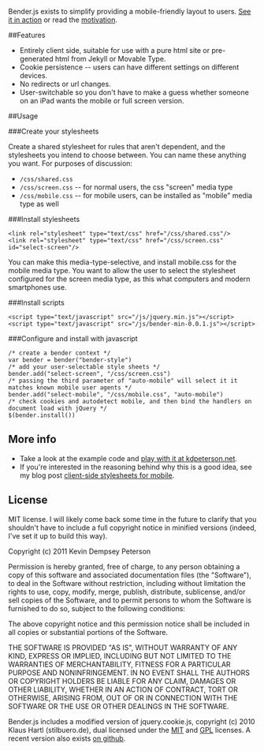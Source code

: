 Bender.js exists to simplify providing a mobile-friendly layout to users. [See it in action](http://kdpeterson.net/code/bender/) or read the [motivation](http://kdpeterson.net/blog/2011/08/mobile-stylesheets-with-bender-js.html).

##Features

- Entirely client side, suitable for use with a pure html site or
  pre-generated html from Jekyll or Movable Type.
- Cookie persistence -- users can have different settings on different devices.
- No redirects or url changes.
- User-switchable so you don't have to make a guess whether someone on
  an iPad wants the mobile or full screen version.

##Usage

###Create your stylesheets

Create a shared stylesheet for rules that aren't dependent, and the
stylesheets you intend to choose between. You can name these anything
you want. For purposes of discussion:

* `/css/shared.css`
* `/css/screen.css` -- for normal users, the css "screen" media type
* `/css/mobile.css` -- for mobile users, can be installed as "mobile" media type as well

###Install stylesheets

    <link rel="stylesheet" type="text/css" href="/css/shared.css"/>
    <link rel="stylesheet" type="text/css" href="/css/screen.css" id="select-screen"/>

You can make this media-type-selective, and install mobile.css for the
mobile media type. You want to allow the user to select the stylesheet
configured for the screen media type, as this what computers and
modern smartphones use.

###Install scripts

    <script type="text/javascript" src="/js/jquery.min.js"></script>
    <script type="text/javascript" src="/js/bender-min-0.0.1.js"></script>

###Configure and install with javascript

    /* create a bender context */
    var bender = bender("bender-style")
    /* add your user-selectable style sheets */
    bender.add("select-screen", "/css/screen.css")
    /* passing the third parameter of "auto-mobile" will select it it matches known mobile user agents */
    bender.add("select-mobile", "/css/mobile.css", "auto-mobile")
    /* check cookies and autodetect mobile, and then bind the handlers on document load with jQuery */
    $(bender.install())

## More info
* Take a look at the example code and [play with it at kdpeterson.net](http://kdpeterson.net/code/bender/).
* If you're interested in the reasoning behind why this is a good idea, see my blog post [client-side stylesheets for mobile](http://kdpeterson.net/blog/2011/08/mobile-stylesheets-with-bender-js.html).

## License

MIT license. I will likely come back some time in the future to
clarify that you shouldn't have to include a full copyright notice in
minified versions (indeed, I've set it up to build this way).

Copyright (c) 2011 Kevin Dempsey Peterson 

Permission is hereby granted, free of charge, to any person obtaining
a copy of this software and associated documentation files (the
"Software"), to deal in the Software without restriction, including
without limitation the rights to use, copy, modify, merge, publish,
distribute, sublicense, and/or sell copies of the Software, and to
permit persons to whom the Software is furnished to do so, subject to
the following conditions:

The above copyright notice and this permission notice shall be
included in all copies or substantial portions of the Software.

THE SOFTWARE IS PROVIDED "AS IS", WITHOUT WARRANTY OF ANY KIND,
EXPRESS OR IMPLIED, INCLUDING BUT NOT LIMITED TO THE WARRANTIES OF
MERCHANTABILITY, FITNESS FOR A PARTICULAR PURPOSE AND
NONINFRINGEMENT. IN NO EVENT SHALL THE AUTHORS OR COPYRIGHT HOLDERS BE
LIABLE FOR ANY CLAIM, DAMAGES OR OTHER LIABILITY, WHETHER IN AN ACTION
OF CONTRACT, TORT OR OTHERWISE, ARISING FROM, OUT OF OR IN CONNECTION
WITH THE SOFTWARE OR THE USE OR OTHER DEALINGS IN THE SOFTWARE.

Bender.js includes a modified version of jquery.cookie.js, copyright
(c) 2010 Klaus Hartl (stilbuero.de), dual licensed under the
[MIT](http://www.opensource.org/licenses/mit-license.php) and
[GPL](http://www.gnu.org/licenses/gpl.html) licenses. A recent version
also exists [on github](https://github.com/carhartl/jquery-cookie).
